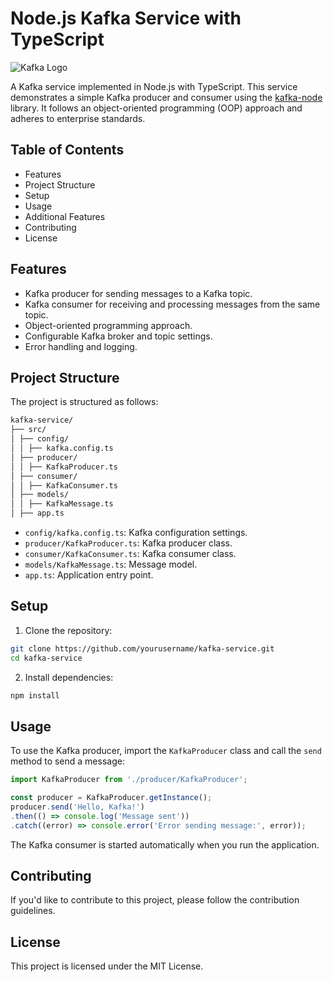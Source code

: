 # Node.js Kafka Service with TypeScript

![Kafka Logo](https://kafka.apache.org/logos/kafka_logo--simple.png)

A Kafka service implemented in Node.js with TypeScript. This service demonstrates a simple Kafka producer and consumer using the [kafka-node](https://www.npmjs.com/package/kafka-node) library. It follows an object-oriented programming (OOP) approach and adheres to enterprise standards.

## Table of Contents

- Features
- Project Structure
- Setup
- Usage
- Additional Features
- Contributing
- License

## Features

- Kafka producer for sending messages to a Kafka topic.
- Kafka consumer for receiving and processing messages from the same topic.
- Object-oriented programming approach.
- Configurable Kafka broker and topic settings.
- Error handling and logging.

## Project Structure

The project is structured as follows:

```md
kafka-service/
├── src/
│ ├── config/
│ │ ├── kafka.config.ts
│ ├── producer/
│ │ ├── KafkaProducer.ts
│ ├── consumer/
│ │ ├── KafkaConsumer.ts
│ ├── models/
│ │ ├── KafkaMessage.ts
│ ├── app.ts
```


- `config/kafka.config.ts`: Kafka configuration settings.
- `producer/KafkaProducer.ts`: Kafka producer class.
- `consumer/KafkaConsumer.ts`: Kafka consumer class.
- `models/KafkaMessage.ts`: Message model.
- `app.ts`: Application entry point.

## Setup

1. Clone the repository:

```bash
git clone https://github.com/yourusername/kafka-service.git
cd kafka-service
```

2. Install dependencies:

```bash
npm install
```


## Usage

To use the Kafka producer, import the `KafkaProducer` class and call the `send` method to send a message:

```typescript
import KafkaProducer from './producer/KafkaProducer';

const producer = KafkaProducer.getInstance();
producer.send('Hello, Kafka!')
.then(() => console.log('Message sent'))
.catch((error) => console.error('Error sending message:', error));
```

The Kafka consumer is started automatically when you run the application.

## Contributing

If you'd like to contribute to this project, please follow the contribution guidelines.

## License

This project is licensed under the MIT License.
